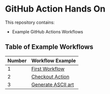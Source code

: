 # GitHub Action Hands On

This repository contains:
- Example GitHub Actions Workflows

## Table of Example Workflows

| Number | Workflow Example |
|--------|------------------|
| 1 | [First Workflow](.github/workflows/1-first.yml) |
| 2 | [Checkout Action](.github/workflows/2-checkout.yml) |
| 3 | [Generate ASCII art](.github/workflows/3-generate-ascii.yml) |
